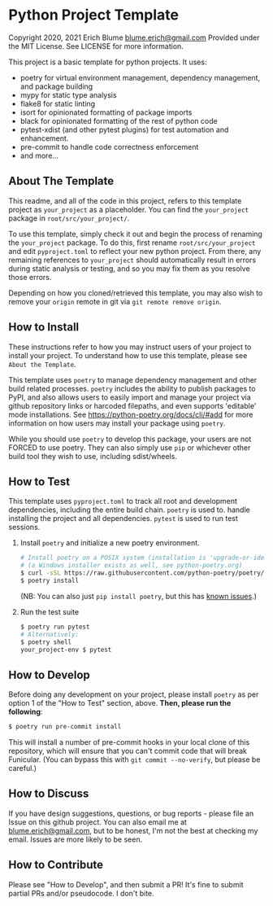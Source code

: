 Python Project Template
=======================
Copyright 2020, 2021 Erich Blume <blume.erich@gmail.com>
Provided under the MIT License. See LICENSE for more information.

This project is a basic template for python projects. It uses:

* poetry for virtual environment management, dependency management, and package building
* mypy for static type analysis
* flake8 for static linting
* isort for opinionated formatting of package imports
* black for opinionated formatting of the rest of python code
* pytest-xdist (and other pytest plugins) for test automation and enhancement.
* pre-commit to handle code correctness enforcement
* and more...

About The Template
------------------

This readme, and all of the code in this project, refers to this template
project as `your_project` as a placeholder. You can find the `your_project`
package in `root/src/your_project/`.

To use this template, simply check it out and begin the process of renaming the
`your_project` package. To do this, first rename `root/src/your_project` and
edit `pyproject.toml` to reflect your new python project. From there, any
remaining references to `your_project` should automatically result in errors
during static analysis or testing, and so you may fix them as you resolve those
errors.

Depending on how you cloned/retrieved this template, you may also wish to remove
your `origin` remote in git via `git remote remove origin`.

How to Install
--------------

These instructions refer to how you may instruct users of your project to
install your project. To understand how to use this template, please see `About
the Template`.

This template uses `poetry` to manage dependency management and other build
related processes. `poetry` includes the ability to publish packages to PyPI,
and also allows users to easily import and manage your project via github
repository links or harcoded filepaths, and even supports 'editable' mode
installations. See https://python-poetry.org/docs/cli/#add for more information
on how users may install your package using `poetry`.

While you should use `poetry` to develop this package, your users are not
FORCED to use poetry. They can also simply use `pip` or whichever other build
tool they wish to use, including sdist/wheels.

How to Test
-----------

This template uses `pyproject.toml` to track all root and development
dependencies, including the entire build chain. `poetry` is used to.
handle installing the project and all dependencies. `pytest` is used to run
test sessions.

1. Install `poetry` and initialize a new poetry environment.

   ```bash
   # Install poetry on a POSIX system (installation is 'upgrade-or-idempotent')
   # (a Windows installer exists as well, see python-poetry.org)
   $ curl -sSL https://raw.githubusercontent.com/python-poetry/poetry/master/get-poetry.py | python
   $ poetry install
   ```

   (NB: You can also just `pip install poetry`, but this has
   [known issues](https://python-poetry.org/docs/#alternative-installation-methods-not-recommended).)

2. Run the test suite

   ```bash
   $ poetry run pytest
   # Alternatively:
   $ poetry shell
   your_project-env $ pytest
   ```

How to Develop
--------------

Before doing any development on your project, please install `poetry` as per
option 1 of the "How to Test" section, above. **Then, please run the following**:

```bash
$ poetry run pre-commit install
```

This will install a number of pre-commit hooks in your local clone of this
repository, which will ensure that you can't commit code that will break
Funicular. (You can bypass this with `git commit --no-verify`, but please be
careful.)

How to Discuss
--------------

If you have design suggestions, questions, or bug reports - please file an
Issue on this github project. You can also email me at blume.erich@gmail.com,
but to be honest, I'm not the best at checking my email. Issues are more likely
to be seen.

How to Contribute
-----------------

Please see "How to Develop", and then submit a PR! It's fine to submit partial
PRs and/or pseudocode. I don't bite.
